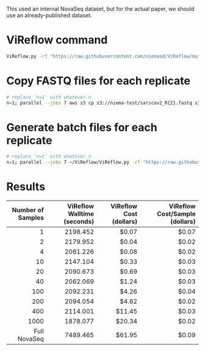 This used an internal NovaSeq dataset, but for the actual paper, we should use an already-published dataset.

# ViReflow command

```bash
ViReflow.py -rf "https://raw.githubusercontent.com/niemasd/ViReflow/main/demo/NC_045512.2.fas" -rg "https://raw.githubusercontent.com/niemasd/ViReflow/main/demo/NC_045512.2.gff3" -p "https://raw.githubusercontent.com/niemasd/ViReflow/main/demo/sarscov2_v2_primers_swift.bed" -d OUTPUT_S3_DIR -mt 1 -id REPNUM -o REPNUM.rf R1_FASTQ_S3 R2_FASTQ_S3
```

# Copy FASTQ files for each replicate

```bash
# replace 'n=1' with whatever n
n=1; parallel --jobs 7 aws s3 cp s3://niema-test/sarscov2_R{2}.fastq s3://niema-test/n$n/n$n.r{1}_R{2}.fastq ::: $(seq -w 1 $n) ::: 1 2
```

# Generate batch files for each replicate

```bash
# replace 'n=1' with whatever n
n=1; parallel --jobs 7 ~/ViReflow/ViReflow.py -rf "https://raw.githubusercontent.com/niemasd/ViReflow/main/demo/NC_045512.2.fas" -rg "https://raw.githubusercontent.com/niemasd/ViReflow/main/demo/NC_045512.2.gff3" -p "https://raw.githubusercontent.com/niemasd/ViReflow/main/demo/sarscov2_v2_primers_swift.bed" -d s3://niema-test/n$n -mt 1 -id n$n.r{} -o n$n.r{}.rf s3://niema-test/n$n/n$n.r{}_R1.fastq s3://niema-test/n$n/n$n.r{}_R2.fastq ::: $(seq -w 1 $n)
```

# Results

| Number of Samples | ViReflow Walltime (seconds) | ViReflow Cost (dollars) | ViReflow Cost/Sample (dollars) |
| ----------------: | --------------------------: | ----------------------: | -----------------------------: |
|                 1 |                    2198.452 |                   $0.07 |                          $0.07 |
|                 2 |                    2179.952 |                   $0.04 |                          $0.02 |
|                 4 |                    2061.226 |                   $0.08 |                          $0.02 |
|                10 |                    2147.104 |                   $0.33 |                          $0.03 |
|                20 |                    2090.673 |                   $0.69 |                          $0.03 |
|                40 |                    2062.069 |                   $1.24 |                          $0.03 |
|               100 |                    2092.231 |                   $4.26 |                          $0.04 |
|               200 |                    2094.054 |                   $4.62 |                          $0.02 |
|               400 |                    2114.001 |                  $11.45 |                          $0.03 |
|              1000 |                    1878.077 |                  $20.34 |                          $0.02 |
|      Full NovaSeq |                    7489.465 |                  $61.95 |                          $0.09 |
